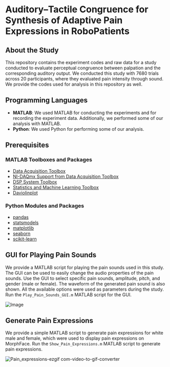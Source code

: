 # Auditory–Tactile Congruence for Synthesis of Adaptive Pain Expressions in RoboPatients

## About the Study

This repository contains the experiment codes and raw data for a study conducted to evaluate perceptual congruence between palpation and the corresponding auditory output. We conducted this study with 7680 trials across 20 participants, where they evaluated pain intensity through sound. We provide the codes used for analysis in this repository as well.

## Programming Languages 

- **MATLAB**: We used MATLAB for conducting the experiments and for recording the experiment data. Additionally, we performed some of our analysis with MATLAB.
- **Python**: We used Python for performing some of our analysis.

## Prerequisites
### MATLAB Toolboxes and Packages
- [Data Acquisition Toolbox](https://uk.mathworks.com/products/data-acquisition.html)
- [NI-DAQmx Support from Data Acquisition Toolbox](https://uk.mathworks.com/hardware-support/nidaqmx.html)
- [DSP System Toolbox](https://uk.mathworks.com/products/dsp-system.html)
- [Statistics and Machine Learning Toolbox](https://uk.mathworks.com/products/statistics.html)
- [Daviolinplot](https://uk.mathworks.com/matlabcentral/fileexchange/136524-daviolinplot-violin-and-raincloud-plots)

### Python Modules and Packages 
- [pandas](https://pypi.org/project/pandas/)
- [statsmodels](https://pypi.org/project/statsmodels/)
- [matplotlib](https://pypi.org/project/matplotlib/)
- [seaborn](https://pypi.org/project/seaborn/)
- [scikit-learn](https://pypi.org/project/scikit-learn/)

## GUI for Playing Pain Sounds 
We provide a MATLAB script for playing the pain sounds used in this study. The GUI can be used to easily change the audio properties of the pain sounds. Use the GUI to select specific pain sounds, amplitude, pitch, and gender (male or female). The waveform of the generated pain sound is also shown. All the available options were used as parameters during the study. Run the ```Play_Pain_Sounds_GUI.m``` MATLAB script for the GUI.   

![Image](https://github.com/user-attachments/assets/e52e4c75-8b60-40e9-b3d7-4952aeb0d9d6)

## Generate Pain Expressions
We provide a simple MATLAB script to generate pain expressions for white male and female, which were used to display pain expressions on MorphFace. Run the ```Show_Pain_Expressions.m``` MATLAB script to generate pain expressions.

![Pain_expressions-ezgif com-video-to-gif-converter](https://github.com/user-attachments/assets/0ef343fb-f6a5-44f6-8030-0403c1dbd89b)
